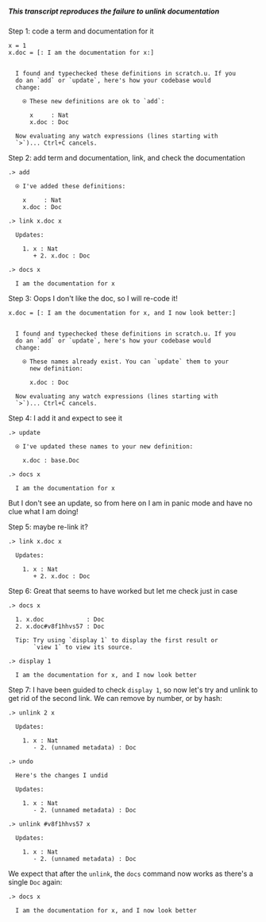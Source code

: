##### This transcript reproduces the failure to unlink documentation

Step 1: code a term and documentation for it
```unison
x = 1
x.doc = [: I am the documentation for x:]
```

```ucm

  I found and typechecked these definitions in scratch.u. If you
  do an `add` or `update`, here's how your codebase would
  change:
  
    ⍟ These new definitions are ok to `add`:
    
      x     : Nat
      x.doc : Doc
   
  Now evaluating any watch expressions (lines starting with
  `>`)... Ctrl+C cancels.

```
Step 2: add term and documentation, link, and check the documentation
```ucm
.> add

  ⍟ I've added these definitions:
  
    x     : Nat
    x.doc : Doc

.> link x.doc x

  Updates:
  
    1. x : Nat
       + 2. x.doc : Doc

.> docs x

  I am the documentation for x

```
Step 3: Oops I don't like the doc, so I will re-code it!
```unison
x.doc = [: I am the documentation for x, and I now look better:]
```

```ucm

  I found and typechecked these definitions in scratch.u. If you
  do an `add` or `update`, here's how your codebase would
  change:
  
    ⍟ These names already exist. You can `update` them to your
      new definition:
    
      x.doc : Doc
   
  Now evaluating any watch expressions (lines starting with
  `>`)... Ctrl+C cancels.

```
Step 4: I add it and expect to see it
```ucm
.> update

  ⍟ I've updated these names to your new definition:
  
    x.doc : base.Doc

.> docs x

  I am the documentation for x

```
But I don't see an update, so from here on I am in panic mode and have no clue what I am doing!

Step 5: maybe re-link it?
```ucm
.> link x.doc x

  Updates:
  
    1. x : Nat
       + 2. x.doc : Doc

```
Step 6: Great that seems to have worked but let me check just in case

```ucm
.> docs x

  1. x.doc            : Doc
  2. x.doc#v8f1hhvs57 : Doc
  
  Tip: Try using `display 1` to display the first result or
       `view 1` to view its source.

.> display 1

  I am the documentation for x, and I now look better

```
Step 7: I have been guided to check `display 1`, so now let's try and unlink to get rid of the second link. We can remove by number, or by hash:

```ucm
.> unlink 2 x

  Updates:
  
    1. x : Nat
       - 2. (unnamed metadata) : Doc

.> undo

  Here's the changes I undid
  
  Updates:
  
    1. x : Nat
       - 2. (unnamed metadata) : Doc

.> unlink #v8f1hhvs57 x

  Updates:
  
    1. x : Nat
       - 2. (unnamed metadata) : Doc

```
We expect that after the `unlink`, the `docs` command now works as there's a single `Doc` again:

```ucm
.> docs x

  I am the documentation for x, and I now look better

```
